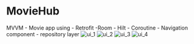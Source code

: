 # MovieHub
MVVM - Movie app using - Retrofit -Room - Hilt - Coroutine - Navigation component - repository layer
![ui_1](https://user-images.githubusercontent.com/76805784/128260727-9d7c64ee-17ec-47ab-abc8-24387c77cf07.png)
![ui_2](https://user-images.githubusercontent.com/76805784/128260774-f616b8de-cd92-434a-99bd-b0ea7f8e1279.png)
![ui_3](https://user-images.githubusercontent.com/76805784/128260791-0f43bf4f-12df-4f19-8f48-c613774ab8ae.png)
![ui_4](https://user-images.githubusercontent.com/76805784/128260831-70c4f551-c68d-4aaa-90a3-6fcae7bac702.png)
